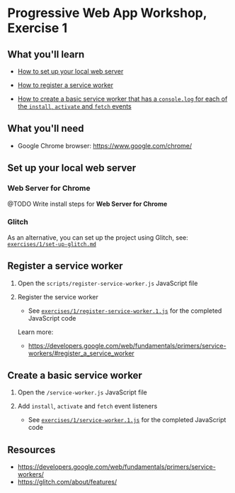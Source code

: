 # Progressive Web App Workshop, Exercise 1

## What you'll learn

- [How to set up your local web server](#set-up-your-local-web-server)

- [How to register a service worker](#register-a-service-worker)

- [How to create a basic service worker that has a `console.log` for each of the `install`, `activate` and `fetch` events](#create-a-basic-service-worker)

## What you'll need

- Google Chrome browser: https://www.google.com/chrome/

## Set up your local web server

### Web Server for Chrome

@TODO Write install steps for **Web Server for Chrome**

### Glitch

As an alternative, you can set up the project using Glitch, see: [`exercises/1/set-up-glitch.md`](/exercises/1/set-up-glitch.md)


## Register a service worker

1. Open the `scripts/register-service-worker.js` JavaScript file

2. Register the service worker

    - See [`exercises/1/register-service-worker.1.js`](register-service-worker.1.js) for the completed JavaScript code

    Learn more:

    - https://developers.google.com/web/fundamentals/primers/service-workers/#register_a_service_worker

## Create a basic service worker

1. Open the `/service-worker.js` JavaScript file

2. Add `install`, `activate` and `fetch` event listeners

    - See [`exercises/1/service-worker.1.js`](service-worker.1.js) for the completed JavaScript code

## Resources

- https://developers.google.com/web/fundamentals/primers/service-workers/
- https://glitch.com/about/features/
